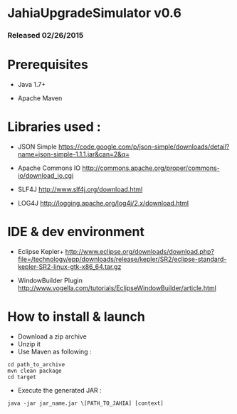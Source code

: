 # JahiaUpgradeSimulator v0.6
### Released 02/26/2015

Prerequisites
========

* Java 1.7+

* Apache Maven

Libraries used :
========
* JSON Simple
https://code.google.com/p/json-simple/downloads/detail?name=json-simple-1.1.1.jar&can=2&q=

* Apache Commons IO
http://commons.apache.org/proper/commons-io/download_io.cgi

* SLF4J
http://www.slf4j.org/download.html

* LOG4J
http://logging.apache.org/log4j/2.x/download.html

IDE & dev environment
========
* Eclipse Kepler+
http://www.eclipse.org/downloads/download.php?file=/technology/epp/downloads/release/kepler/SR2/eclipse-standard-kepler-SR2-linux-gtk-x86_64.tar.gz

* WindowBuilder Plugin
http://www.vogella.com/tutorials/EclipseWindowBuilder/article.html

How to install & launch
========

- Download a zip archive
- Unzip it
- Use Maven as following :
```shell
cd path_to_archive
mvn clean package
cd target
```
- Execute the generated JAR :
```shell
java -jar jar_name.jar \[PATH_TO_JAHIA] [context]
```
